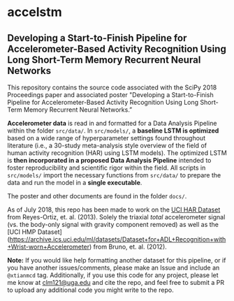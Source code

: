 # accelstm
## Developing a Start-to-Finish Pipeline for Accelerometer-Based Activity Recognition Using Long Short-Term Memory Recurrent Neural Networks

This repository contains the source code associated with the SciPy 2018 Proceedings paper and associated poster "Developing a Start-to-Finish Pipeline for Accelerometer-Based Activity Recognition Using Long Short-Term Memory Recurrent Neural Networks.”

**Accelerometer data** is read in and formatted for a Data Analysis Pipeline within the folder `src/data/`.
In `src/models/`, a **baseline LSTM is optimized** based on a wide range of hyperparameter settings found throughout literature (i.e., a 30-study meta-analysis style overview of the field of human activity recognition (HAR) using LSTM models). 
The optimized LSTM is **then incorporated in a proposed Data Analysis Pipeline** intended to foster reproducibility and scientific rigor within the field. All scripts in `src/models/` import the necessary functions from `src/data/` to prepare the data and run the model in a **single executable**. 

The poster and other documents are found in the folder `docs/`. 

As of July 2018, this repo has been made to work on the [UCI HAR Dataset](https://archive.ics.uci.edu/ml/datasets/human+activity+recognition+using+smartphones) from Reyes-Ortiz, et. al. (2013). Solely the triaxial *total* accelerometer signal (vs. the body-only signal with gravity component removed) as well as the [UCI HMP Dataset] (https://archive.ics.uci.edu/ml/datasets/Dataset+for+ADL+Recognition+with+Wrist-worn+Accelerometer) from Bruno, et. al. (2012). 

**Note:** If you would like help formatting another dataset for this pipeline, or if you have another issues/comments, please make an Issue and include an `@xtianmcd` tag.
Additionally, if you use this code for any project, please let me know at clm121@uga.edu and cite the repo, and feel free to submit a PR to upload any additional code you might write to the repo. 

